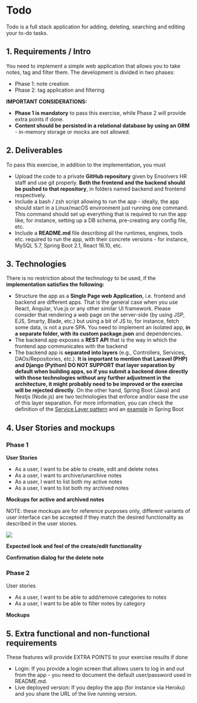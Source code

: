 
# Todo
Todo is a full stack application for adding, deleting, searching and editing your to-do tasks.




## 1. Requirements / Intro
You need to implement a simple web application that allows you to take notes, tag and filter them. The
development is divided in two phases:
* Phase 1: note creation
* Phase 2: tag application and filtering

**IMPORTANT CONSIDERATIONS:**
* **Phase 1 is mandatory** to pass this exercise, while Phase 2 will provide extra points if done.
* **Content should be persisted in a relational database by using an ORM** - in-memory
storage or mocks are not allowed.
## 2. Deliverables
To pass this exercise, in addition to the implementation, you must
* Upload the code to a private **GitHub repository** given by Ensolvers HR staff and use git properly. **Both the frontend and the backend should be pushed to that repository**, in folders named backend and frontend respectively.
* Include a bash / zsh script allowing to run the app - ideally, the app should start in a Linux/macOS environment just running one command. This command should set up everything that is required to run the app like, for instance, setting up a DB schema,
pre-creating any config file, etc.
* Include a **README.md** file describing all the runtimes, engines, tools etc. required to run the app, with their concrete versions - for instance, MySQL 5.7, Spring Boot 2.1, React 16.10, etc.
## 3. Technologies
There is no restriction about the technology to be used, if the **implementation satisfies the
following:**
* Structure the app as a **Single Page web Application**, i.e. frontend and backend are different
apps. That is the general case when you use React, Angular, Vue.js or any other similar UI
framework. Please consider that rendering a web page on the server-side (by using JSP, EJS,
Smarty, Blade, etc.) but using a bit of JS to, for instance, fetch some data, is not a pure SPA.
You need to implement an isolated app, **in a separate folder, with its custom package.json**
and dependencies.
* The backend app exposes a **REST API** that is the way in which the frontend app communicates with the backend
* The backend app is **separated into layers** (e.g., Controllers, Services, DAOs/Repositories, etc.). **It is important to mention that Laravel (PHP) and Django (Python) DO NOT SUPPORT that layer separation by default when building apps, so if you submit a backend done directly with those technologies without any further adjustment in the architecture, it might probably need to be improved or the exercise will be rejected directly**. On the other hand, Spring Boot (Java) and Nestjs (Node.js) are two technologies that enforce and/or ease the use of this layer separation. For more information, you can check
the definition of the [Service Layer pattern](https://martinfowler.com/eaaCatalog/serviceLayer.html) and an [example](https://www.sourcecodeexamples.net/2021/08/spring-boot-project-with-controller.html) in Spring Boot
## 4. User Stories and mockups
### Phase 1

**User Stories**
* As a user, I want to be able to create, edit and delete notes
* As a user, I want to archive/unarchive notes
* As a user, I want to list both my active notes
* As a user, I want to list both my archived notes

**Mockups for active and archived notes**

NOTE: these mockups are for reference purposes only, different variants of user interface can be
accepted if they match the desired functionality as described in the user stories.

![](https://raw.githubusercontent.com/stick2yourmind/todo_full_stack/main/requirements/1.png)

**Expected look and feel of the create/edit functionality**

**Confirmation dialog for the delete note**

### Phase 2
User stories
* As a user, I want to be able to add/remove categories to notes
* As a user, I want to be able to filter notes by category

**Mockups**
## 5. Extra functional and non-functional requirements
These features will provide EXTRA POINTS to your exercise results if done
* Login: If you provide a login screen that allows users to log in and out from the app - you need to document the default user/password used in README.md.
* Live deployed version: If you deploy the app (for instance via Heroku) and you share the URL of the live running version.